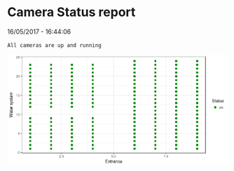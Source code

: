 Camera Status report
================
16/05/2017 - 16:44:06

    All cameras are up and running

![](camreport_files/figure-markdown_github/unnamed-chunk-2-1.png)
